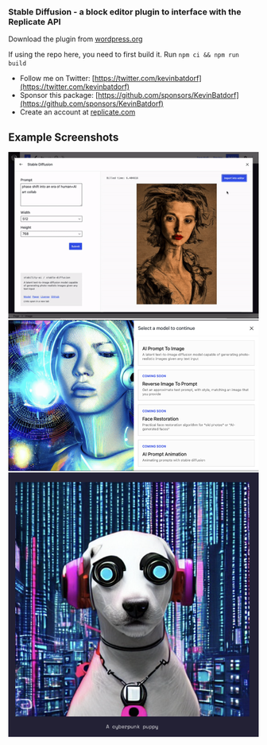 ### Stable Diffusion - a block editor plugin to interface with the Replicate API

Download the plugin from [wordpress.org](https://wordpress.org/plugins/stable-diffusion/)

If using the repo here, you need to first build it. Run `npm ci && npm run build`

- Follow me on Twitter: [https://twitter.com/kevinbatdorf](https://twitter.com/kevinbatdorf)
- Sponsor this package: [https://github.com/sponsors/KevinBatdorf](https://github.com/sponsors/KevinBatdorf)
- Create an account at [replicate.com](https://replicate.com/)


## Example Screenshots
![alt text](.wordpress-org/screenshot-1.gif "Example")
![alt text](.wordpress-org/screenshot-2.png "Example 2")
![alt text](.wordpress-org/screenshot-3.png "Example 3")
